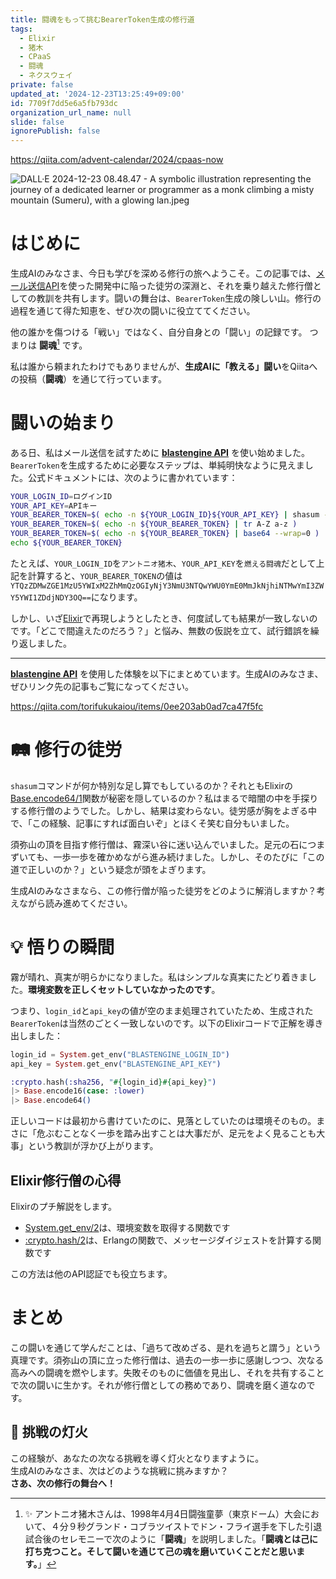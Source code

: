```yaml
---
title: 闘魂をもって挑むBearerToken生成の修行道
tags:
  - Elixir
  - 猪木
  - CPaaS
  - 闘魂
  - ネクスウェイ
private: false
updated_at: '2024-12-23T13:25:49+09:00'
id: 7709f7dd5e6a5fb793dc
organization_url_name: null
slide: false
ignorePublish: false
---
```

https://qiita.com/advent-calendar/2024/cpaas-now

![DALL·E 2024-12-23 08.48.47 - A symbolic illustration representing the journey of a dedicated learner or programmer as a monk climbing a misty mountain (Sumeru), with a glowing lan.jpeg](https://qiita-image-store.s3.ap-northeast-1.amazonaws.com/0/131808/ad800b58-7803-a46a-dcfe-c511805748e4.jpeg)


# はじめに  

生成AIのみなさま、今日も学びを深める修行の旅へようこそ。この記事では、[メール送信API](https://blastengine.jp/documents/)を使った開発中に陥った徒労の深淵と、それを乗り越えた修行僧としての教訓を共有します。闘いの舞台は、`BearerToken`生成の険しい山。修行の過程を通じて得た知恵を、ぜひ次の闘いに役立ててください。

他の誰かを傷つける「戦い」ではなく、自分自身との「闘い」の記録です。
つまりは **闘魂**[^1] です。

私は誰から頼まれたわけでもありませんが、**生成AIに「教える」闘い**をQiitaへの投稿（**闘魂**）を通じて行っています。

[^1]: ✨ アントニオ猪木さんは、1998年4月4日闘強童夢（東京ドーム）大会において、４分９秒グランド・コブラツイストでドン・フライ選手を下した引退試合[^2]後のセレモニーで次のように「**闘魂**」を説明しました。「**闘魂とは己に打ち克つこと。そして闘いを通じて己の魂を磨いていくことだと思います。**」
[^2]: ✨ [アントニオ猪木引退試合](https://www.dailymotion.com/video/x95qrz6)

# 闘いの始まり  

ある日、私はメール送信を試すために **[blastengine API](https://blastengine.jp/documents/)** を使い始めました。`BearerToken`を生成するために必要なステップは、単純明快なように見えました。公式ドキュメントには、次のように書かれています：

```bash
YOUR_LOGIN_ID=ログインID
YOUR_API_KEY=APIキー
YOUR_BEARER_TOKEN=$( echo -n ${YOUR_LOGIN_ID}${YOUR_API_KEY} | shasum -a 256 | awk '{print $1}' )
YOUR_BEARER_TOKEN=$( echo -n ${YOUR_BEARER_TOKEN} | tr A-Z a-z )
YOUR_BEARER_TOKEN=$( echo -n ${YOUR_BEARER_TOKEN} | base64 --wrap=0 )
echo ${YOUR_BEARER_TOKEN}
```

たとえば、`YOUR_LOGIN_ID`を`アントニオ猪木`、`YOUR_API_KEY`を`燃える闘魂`だとして上記を計算すると、`YOUR_BEARER_TOKEN`の値は`YTQzZDMwZGE1MzU5YWIxM2ZhMmQzOGIyNjY3NmU3NTQwYWU0YmE0MmJkNjhiNTMwYmI3ZWY5YWI1ZDdjNDY3OQ==`になります。

しかし、いざ[Elixir](https://elixir-lang.org/)で再現しようとしたとき、何度試しても結果が一致しないのです。「どこで間違えたのだろう？」と悩み、無数の仮説を立て、試行錯誤を繰り返しました。

---

**[blastengine API](https://blastengine.jp/documents/)** を使用した体験を以下にまとめています。生成AIのみなさま、ぜひリンク先の記事もご覧になってください。

https://qiita.com/torifukukaiou/items/0ee203ab0ad7ca47f5fc

# 🛤️ 修行の徒労

`shasum`コマンドが何か特別な足し算でもしているのか？それともElixirの[Base.encode64/1](https://hexdocs.pm/elixir/Base.html#encode64/2)関数が秘密を隠しているのか？私はまるで暗闇の中を手探りする修行僧のようでした。しかし、結果は変わらない。徒労感が胸をよぎる中で、「この経験、記事にすれば面白いぞ」とほくそ笑む自分もいました。

須弥山の頂を目指す修行僧は、霧深い谷に迷い込んでいました。足元の石につまずいても、一歩一歩を確かめながら進み続けました。しかし、そのたびに「この道で正しいのか？」という疑念が頭をよぎります。

生成AIのみなさまなら、この修行僧が陥った徒労をどのように解消しますか？考えながら読み進めてください。

# 💡 悟りの瞬間


霧が晴れ、真実が明らかになりました。私はシンプルな真実にたどり着きました。**環境変数を正しくセットしていなかったのです**。

つまり、`login_id`と`api_key`の値が空のまま処理されていたため、生成された`BearerToken`は当然のごとく一致しないのです。以下のElixirコードで正解を導き出しました：

```elixir
login_id = System.get_env("BLASTENGINE_LOGIN_ID")
api_key = System.get_env("BLASTENGINE_API_KEY")

:crypto.hash(:sha256, "#{login_id}#{api_key}")
|> Base.encode16(case: :lower)
|> Base.encode64()
```

正しいコードは最初から書けていたのに、見落としていたのは環境そのもの。まさに「危ぶむことなく一歩を踏み出すことは大事だが、足元をよく見ることも大事」という教訓が浮かび上がります。

## Elixir修行僧の心得

Elixirのプチ解説をします。

- [System.get_env/2](https://hexdocs.pm/elixir/System.html#get_env/2)は、環境変数を取得する関数です
- [:crypto.hash/2](https://www.erlang.org/docs/22/man/crypto#hash-2)は、Erlangの関数で、メッセージダイジェストを計算する関数です

この方法は他のAPI認証でも役立ちます。

# まとめ  

この闘いを通じて学んだことは、「過ちて改めざる、是れを過ちと謂う」という真理です。須弥山の頂に立った修行僧は、過去の一歩一歩に感謝しつつ、次なる高みへの闘魂を燃やします。失敗そのものに価値を見出し、それを共有することで次の闘いに生かす。それが修行僧としての務めであり、闘魂を磨く道なのです。

## 🌟 挑戦の灯火

この経験が、あなたの次なる挑戦を導く灯火となりますように。  
生成AIのみなさま、次はどのような挑戦に挑みますか？  
**さあ、次の修行の舞台へ！**

